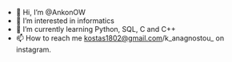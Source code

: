 - 👋 Hi, I’m @AnkonOW
- 👀 I’m interested in informatics
- 🌱 I’m currently learning Python, SQL, C and C++
- 📫 How to reach me kostas1802@gmail.com/k_anagnostou_ on instagram.

<!---
AnkonOW/AnkonOW is a ✨ special ✨ repository because its `README.md` (this file) appears on your GitHub profile.
You can click the Preview link to take a look at your changes.
--->
